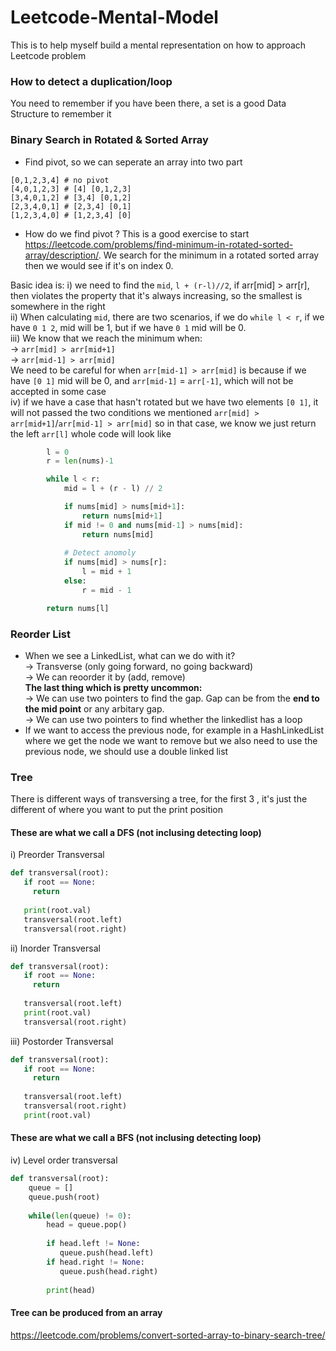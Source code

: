 # Leetcode-Mental-Model
This is to help myself build a mental representation on how to approach Leetcode problem

### How to detect a duplication/loop
You need to remember if you have been there, a set is a good Data Structure to remember it

### Binary Search in Rotated & Sorted Array
* Find pivot, so we can seperate an array into two part
```
[0,1,2,3,4] # no pivot
[4,0,1,2,3] # [4] [0,1,2,3]
[3,4,0,1,2] # [3,4] [0,1,2]
[2,3,4,0,1] # [2,3,4] [0,1]
[1,2,3,4,0] # [1,2,3,4] [0]
```
* How do we find pivot ?
This is a good exercise to start https://leetcode.com/problems/find-minimum-in-rotated-sorted-array/description/. We search for the minimum in a rotated sorted array then we would see if it's on index 0.

Basic idea is:
i) we need to find the `mid`, `l + (r-l)//2`, if arr[mid] > arr[r], then violates the property that it's always increasing, so the smallest is somewhere in the right </br>
ii) When calculating `mid`, there are two scenarios, if we do `while l < r`, if we have `0 1 2`, mid will be 1, but if we have `0 1` mid will be 0. </br>
iii) We know that we reach the minimum when: </br>
-> `arr[mid] > arr[mid+1]` </br>
-> `arr[mid-1] > arr[mid]` </br>
We need to be careful for when `arr[mid-1] > arr[mid]` is because if we have `[0 1]` mid will be 0, and `arr[mid-1]` = `arr[-1]`, which will not be accepted in some case </br> 
iv) if we have a case that hasn't rotated but we have two elements `[0 1]`, it will not passed the two conditions we mentioned `arr[mid] > arr[mid+1]`/`arr[mid-1] > arr[mid]` so in that case, we know we just return the left `arr[l]`
whole code will look like
``` python
        l = 0
        r = len(nums)-1

        while l < r:
            mid = l + (r - l) // 2

            if nums[mid] > nums[mid+1]:
                return nums[mid+1]
            if mid != 0 and nums[mid-1] > nums[mid]:
                return nums[mid] 
            
            # Detect anomoly
            if nums[mid] > nums[r]:
                l = mid + 1
            else:
                r = mid - 1

        return nums[l]
```

### Reorder List
* When we see a LinkedList, what can we do with it? </br>
-> Transverse (only going forward, no going backward) </br>
-> We can reoorder it by (add, remove) </br>
**The last thing which is pretty uncommon:** </br>
-> We can use two pointers to find the gap. Gap can be from the **end to the mid point** or any arbitary gap. </br>
-> We can use two pointers to find whether the linkedlist has a loop
* If we want to access the previous node, for example in a HashLinkedList where we get the node we want to remove but we also need to use the previous node, we should use a double linked list

### Tree
There is different ways of transversing a tree, for the first 3 , it's just the different of where you want to put the print position </br>
#### These are what we call a DFS (not inclusing detecting loop)
i) Preorder Transversal
```python
def transversal(root):
   if root == None:
     return 
   
   print(root.val)
   transversal(root.left)
   transversal(root.right)
```
ii) Inorder Transversal
```python
def transversal(root):
   if root == None:
     return 
     
   transversal(root.left)
   print(root.val)
   transversal(root.right)
```
iii) Postorder Transversal
```python
def transversal(root):
   if root == None:
     return 
     
   transversal(root.left)
   transversal(root.right)
   print(root.val)
```
#### These are what we call a BFS (not inclusing detecting loop)
iv) Level order transversal
```python
def transversal(root):
    queue = []
    queue.push(root)
    
    while(len(queue) != 0):
        head = queue.pop()
        
        if head.left != None:
           queue.push(head.left)
        if head.right != None:
           queue.push(head.right)
           
        print(head)
```
#### Tree can be produced from an array
https://leetcode.com/problems/convert-sorted-array-to-binary-search-tree/
